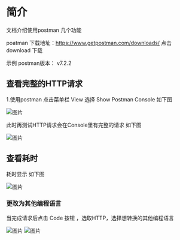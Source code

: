 # 简介

文档介绍使用postman 几个功能

poatman 下载地址：https://www.getpostman.com/downloads/ 点击download 下载

示例 postman版本： v7.2.2

##  查看完整的HTTP请求

1.使用postman  点击菜单栏 View 选择 Show Postman Console 如下图

![图片](https://raw.githubusercontent.com/Baidu-AIP/speech-demo/master/rest-api-asr/postman/doc-images/201906251801.png)

此时再测试HTTP请求会在Console里有完整的请求  如下图

![图片](https://raw.githubusercontent.com/Baidu-AIP/speech-demo/master/rest-api-asr/postman/doc-images/201906251802.png)

##  查看耗时
耗时显示 如下图

![图片](https://raw.githubusercontent.com/Baidu-AIP/speech-demo/master/rest-api-asr/postman/doc-images/201906251803.png)

### 更改为其他编程语言
当完成请求后点击 Code 按钮 ，选取HTTP，选择想转换的其他编程语言

![图片](https://raw.githubusercontent.com/Baidu-AIP/speech-demo/master/rest-api-asr/postman/doc-images/201906251705.png)
![图片](https://raw.githubusercontent.com/Baidu-AIP/speech-demo/master/rest-api-asr/postman/doc-images/201906251706.png)
